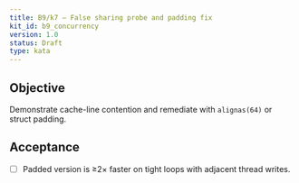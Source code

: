 ```yaml
---
title: B9/k7 — False sharing probe and padding fix
kit_id: b9_concurrency
version: 1.0
status: Draft
type: kata
---
```

## Objective
Demonstrate cache-line contention and remediate with `alignas(64)` or struct padding.
## Acceptance
- [ ] Padded version is ≥2× faster on tight loops with adjacent thread writes.
